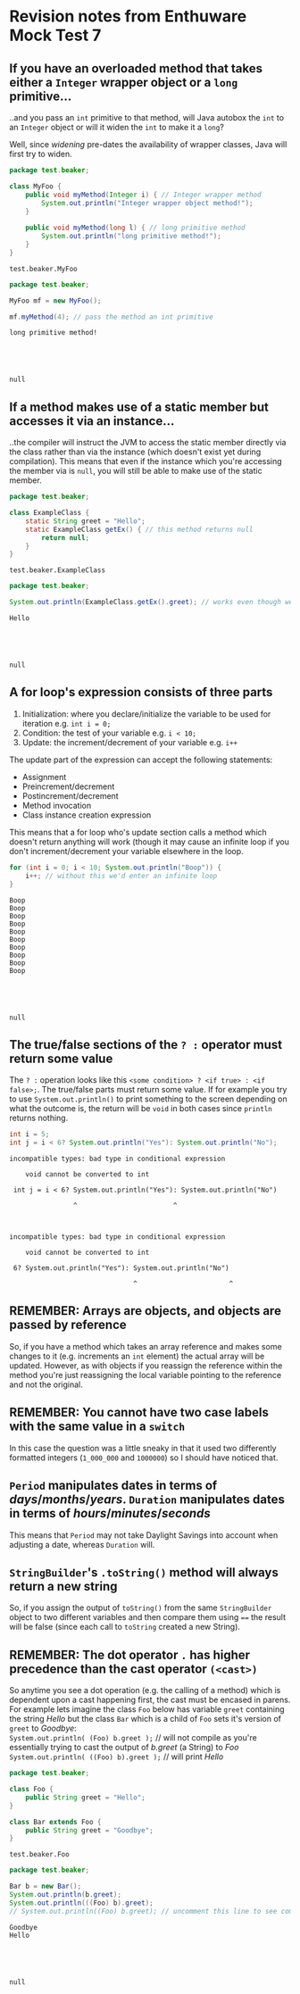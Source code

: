 # Revision notes from Enthuware Mock Test 7

## If you have an overloaded method that takes either a `Integer` wrapper object or a `long` primitive...
..and you pass an `int` primitive to that method, will Java autobox the `int` to an `Integer` object or will it widen the `int` to make it a `long`?

Well, since *widening* pre-dates the availability of wrapper classes, Java will first try to widen.


```Java
package test.beaker;

class MyFoo {
    public void myMethod(Integer i) { // Integer wrapper method
        System.out.println("Integer wrapper object method!");
    }
    
    public void myMethod(long l) { // long primitive method
        System.out.println("long primitive method!");
    }
}
```




    test.beaker.MyFoo




```Java
package test.beaker;

MyFoo mf = new MyFoo();

mf.myMethod(4); // pass the method an int primitive
```

    long primitive method!





    null



## If a method makes use of a static member but accesses it via an instance...
..the compiler will instruct the JVM to access the static member directly via the class rather than via the instance (which doesn't exist yet during compilation). This means that even if the instance which you're accessing the member via is `null`, you will still be able to make use of the static member.


```Java
package test.beaker;

class ExampleClass {
    static String greet = "Hello";
    static ExampleClass getEx() { // this method returns null
        return null;
    }
}
```




    test.beaker.ExampleClass




```Java
package test.beaker;

System.out.println(ExampleClass.getEx().greet); // works even though we're calling greet on what we know will be a null object at runtime
```

    Hello





    null



## A for loop's expression consists of three parts
1. Initialization: where you declare/initialize the variable to be used for iteration e.g. `int i = 0;`
2. Condition: the test of your variable e.g. `i < 10;`
3. Update: the increment/decrement of your variable e.g. `i++`

The update part of the expression can accept the following statements:
- Assignment
- Preincrement/decrement
- Postincrement/decrement
- Method invocation
- Class instance creation expression

This means that a for loop who's update section calls a method which doesn't return anything will work (though it may cause an infinite loop if you don't increment/decrement your variable elsewhere in the loop.


```Java
for (int i = 0; i < 10; System.out.println("Boop")) {
    i++; // without this we'd enter an infinite loop
}
```

    Boop
    Boop
    Boop
    Boop
    Boop
    Boop
    Boop
    Boop
    Boop
    Boop





    null



## The true/false sections of the `? :` operator must return some value
The `? :` operation looks like this `<some condition> ? <if true> : <if false>;`. The true/false parts must return some value. If for example you try to use `System.out.println()` to print something to the screen depending on what the outcome is, the return will be `void` in both cases since `println` returns nothing.


```Java
int i = 5;
int j = i < 6? System.out.println("Yes"): System.out.println("No");
```


    incompatible types: bad type in conditional expression

        void cannot be converted to int

     int j = i < 6? System.out.println("Yes"): System.out.println("No")

                    ^                        ^                           

    

    incompatible types: bad type in conditional expression

        void cannot be converted to int

     6? System.out.println("Yes"): System.out.println("No")

                                   ^                       ^ 


## REMEMBER: Arrays are objects, and objects are passed by reference
So, if you have a method which takes an array reference and makes some changes to it (e.g. increments an `int` element) the actual array will be updated. However, as with objects if you reassign the reference within the method you're just reassigning the local variable pointing to the reference and not the original.

## REMEMBER: You cannot have two case labels with the same value in a `switch`
In this case the question was a little sneaky in that it used two differently formatted integers (`1_000_000` and `1000000`) so I should have noticed that.

## `Period` manipulates dates in terms of *days*/*months*/*years*. `Duration` manipulates dates in terms of *hours*/*minutes*/*seconds*
This means that `Period` may not take Daylight Savings into account when adjusting a date, whereas `Duration` will.

## `StringBuilder`'s `.toString()` method will always return a new string
So, if you assign the output of `toString()` from the same `StringBuilder` object to two different variables and then compare them using `==` the result will be false (since each call to `toString` created a new String).

## REMEMBER: The dot operator `.` has higher precedence than the cast operator `(<cast>)` 
So anytime you see a dot operation (e.g. the calling of a method) which is dependent upon a cast happening first, the cast must be encased in parens. For example lets imagine the class `Foo` below has variable `greet` containing the string *Hello* but the class `Bar` which is a child of `Foo` sets it's version of `greet` to *Goodbye*:
<br>`System.out.println( (Foo) b.greet );` // will not compile as you're essentially trying to cast the output of *b.greet* (a String) to *Foo*
<br>`System.out.println( ((Foo) b).greet );` // will print *Hello*


```Java
package test.beaker;

class Foo {
    public String greet = "Hello";
}

class Bar extends Foo {
    public String greet = "Goodbye";
}
```




    test.beaker.Foo




```Java
package test.beaker;

Bar b = new Bar();
System.out.println(b.greet);
System.out.println(((Foo) b).greet);
// System.out.println((Foo) b.greet); // uncomment this line to see compile error
```

    Goodbye
    Hello





    null




```Java

```

